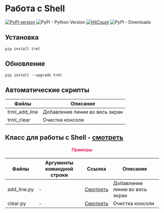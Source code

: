 # Работа с Shell

[![PyPI version](https://badge.fury.io/py/trml.svg)](https://badge.fury.io/py/trml)
![PyPI - Python Version](https://img.shields.io/pypi/pyversions/trml)
[![HitCount](http://hits.dwyl.io/DmitryRyumin/pkgs/tree/master/trml.svg)](http://hits.dwyl.io/DmitryRyumin/pkgs/tree/master/trml)
![PyPI - Downloads](https://img.shields.io/pypi/dm/trml)

## Установка

```shell script
pip install trml
```

## Обновление

```shell script
pip install --upgrade trml
```

## Автоматические скрипты

| Файлы | Описание|
| ----- | ------- |
| trml_add_line | Добавление линии во весь экран |
| trml_clear | Очистка консоли |

## Класс для работы с Shell - [смотреть](https://github.com/DmitryRyumin/pkgs/blob/master/trml/trml/shell.py)

<h4 align="center"><span style="color:#EC256F;">Примеры</span></h4>

| Файлы | Аргументы командной строки | Ссылка | Описание|
| ------- | -------------------------- | ------ | ------- |
| add_line.py | - | [Смотреть](https://github.com/DmitryRyumin/pkgs/blob/master/trml/trml/samples/add_line.py) | Добавление линии во весь экран |
| clear.py | - | [Смотреть](https://github.com/DmitryRyumin/pkgs/blob/master/trml/trml/samples/clear.py) | Очистка консоли |
